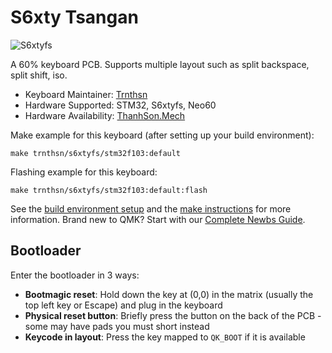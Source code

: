 # S6xty Tsangan

![S6xtyfs](https://i.imgur.com/RdXa66U.png)

A 60% keyboard PCB. Supports multiple layout such as split backspace, split shift, iso.

* Keyboard Maintainer: [Trnthsn](https://github.com/trnthsn)
* Hardware Supported: STM32, S6xtyfs, Neo60
* Hardware Availability: [ThanhSon.Mech](https://www.facebook.com/ThanhSon.mech)

Make example for this keyboard (after setting up your build environment):

    make trnthsn/s6xtyfs/stm32f103:default

Flashing example for this keyboard:

    make trnthsn/s6xtyfs/stm32f103:default:flash

See the [build environment setup](https://docs.qmk.fm/#/getting_started_build_tools) and the [make instructions](https://docs.qmk.fm/#/getting_started_make_guide) for more information. Brand new to QMK? Start with our [Complete Newbs Guide](https://docs.qmk.fm/#/newbs).

## Bootloader

Enter the bootloader in 3 ways:

* **Bootmagic reset**: Hold down the key at (0,0) in the matrix (usually the top left key or Escape) and plug in the keyboard
* **Physical reset button**: Briefly press the button on the back of the PCB - some may have pads you must short instead
* **Keycode in layout**: Press the key mapped to `QK_BOOT` if it is available
